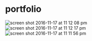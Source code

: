 # portfolio

![screen shot 2016-11-17 at 11 12 08 pm](https://cloud.githubusercontent.com/assets/13692948/20418799/20bfe0c6-ad1f-11e6-9e92-c4e6ac62b97e.png)
![screen shot 2016-11-17 at 11 12 17 pm](https://cloud.githubusercontent.com/assets/13692948/20418800/20c6d336-ad1f-11e6-9a82-273549a7bf27.png)
![screen shot 2016-11-17 at 11 11 56 pm](https://cloud.githubusercontent.com/assets/13692948/20418801/20c993be-ad1f-11e6-9659-1c0caf81be55.png)

